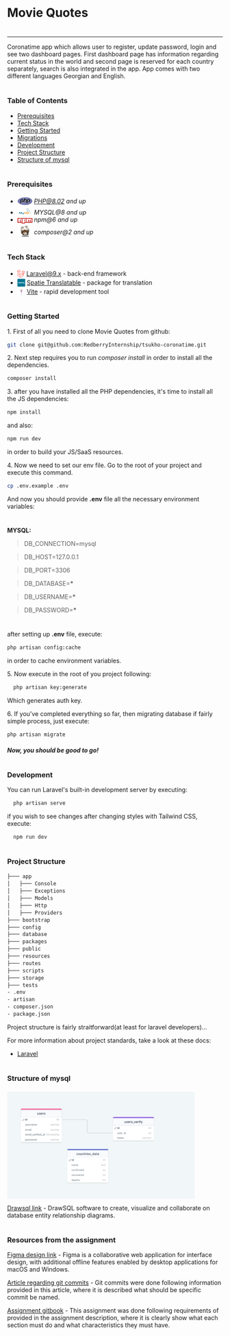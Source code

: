 <div style="display:flex; align-items: center">
  <h1 style="position:relative; top: -6px" >Movie Quotes</h1>
</div>

---

Coronatime app which allows user to register, update password, login and see two dashboard pages. First dashboard page has information regarding current status in the world and second page is reserved for each country separately, search is also integrated in the app. App comes with two different languages Georgian and English.

#

### Table of Contents

-   [Prerequisites](#prerequisites)
-   [Tech Stack](#tech-stack)
-   [Getting Started](#getting-started)
-   [Migrations](#migration)
-   [Development](#development)
-   [Project Structure](#project-structure)
-   [Structure of mysql](#structure-of-mysql)

#

### Prerequisites

-   <img src="readme/assets/php.svg" width="35" style="position: relative; top: 4px" /> *PHP@8.02 and up*
-   <img src="readme/assets/mysql.png" width="35" style="position: relative; top: 4px" /> _MYSQL@8 and up_
-   <img src="readme/assets/npm.png" width="35" style="position: relative; top: 4px" /> _npm@6 and up_
-   <img src="readme/assets/composer.png" width="35" style="position: relative; top: 6px" /> _composer@2 and up_

#

### Tech Stack

-   <img src="readme/assets/laravel.png" height="18" style="position: relative; top: 4px" /> [Laravel@9.x](https://laravel.com/docs/9.x) - back-end framework
-   <img src="readme/assets/spatie.png" height="18" style="position: relative; top: 4px" /> [Spatie Translatable](https://github.com/spatie/laravel-translatable) - package for translation
-   <img src="readme/assets/vite.png" height="18" style="position: relative; top: 4px; width: 18px" /> [Vite](https://vitejs.dev/guide/) - rapid development tool

#

### Getting Started

1\. First of all you need to clone Movie Quotes from github:

```sh
git clone git@github.com:RedberryInternship/tsukho-coronatime.git
```

2\. Next step requires you to run _composer install_ in order to install all the dependencies.

```sh
composer install
```

3\. after you have installed all the PHP dependencies, it's time to install all the JS dependencies:

```sh
npm install
```

and also:

```sh
npm run dev
```

in order to build your JS/SaaS resources.

4\. Now we need to set our env file. Go to the root of your project and execute this command.

```sh
cp .env.example .env
```

And now you should provide **.env** file all the necessary environment variables:

#

**MYSQL:**

> DB_CONNECTION=mysql

> DB_HOST=127.0.0.1

> DB_PORT=3306

> DB_DATABASE=**\***

> DB_USERNAME=**\***

> DB_PASSWORD=**\***

#

after setting up **.env** file, execute:

```sh
php artisan config:cache
```

in order to cache environment variables.

5\. Now execute in the root of you project following:

```sh
  php artisan key:generate
```

Which generates auth key.

6\. If you've completed everything so far, then migrating database if fairly simple process, just execute:

```sh
php artisan migrate
```

##### Now, you should be good to go!

#

### Development

You can run Laravel's built-in development server by executing:

```sh
  php artisan serve
```

if you wish to see changes after changing styles with Tailwind CSS, execute:

```sh
  npm run dev
```

#

### Project Structure

```bash
├─── app
│   ├─── Console
│   ├─── Exceptions
│   ├─── Models
│   ├─── Http
│   ├─── Providers
├─── bootstrap
├─── config
├─── database
├─── packages
├─── public
├─── resources
├─── routes
├─── scripts
├─── storage
├─── tests
- .env
- artisan
- composer.json
- package.json
```

Project structure is fairly straitforward(at least for laravel developers)...

For more information about project standards, take a look at these docs:

-   [Laravel](https://laravel.com/docs/9.x)

#

### Structure of mysql

<img src="readme/assets/Drawsql.png" height="250" style="position: relative; top: 4px" />

</br>

[Drawsql link](https://drawsql.app/teams/giorgis-team/diagrams/coronatime) - DrawSQL software to create, visualize and collaborate on database entity relationship diagrams.

#

### Resources from the assignment

[Figma design link](https://www.figma.com/file/O9A950iYrHgZHtBuCtNSY8/Coronatime?node-id=31%3A47&t=91Rdv9EfpdHTlQKx-0) - Figma is a collaborative web application for interface design, with additional offline features enabled by desktop applications for macOS and Windows.

[Article regarding git commits](https://redberry.gitbook.io/resources/other/git-is-semantikuri-komitebi) - Git commits were done following information provided in this article, where it is described what should be specific commit be named.

[Assignment gitbook](https://redberry.gitbook.io/coronatime/) - This assignment was done following requirements of provided in the assignment description, where it is clearly show what each section must do and what characteristics they must have.
